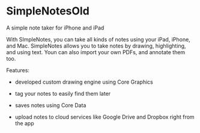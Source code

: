 # SimpleNotesOld
A simple note taker for iPhone and iPad

With SImpleNotes, you can take all kinds of notes using your iPad, iPhone, and Mac. SimpleNotes allows you to take notes by drawing, highlighting, and using text. Youn can also import your own PDFs, and annotate them too.

Features:
* developed custom drawing engine using Core Graphics

* tag your notes to easily find them later

* saves notes using Core Data

* upload notes to cloud services like Google Drive and Dropbox right from the app




